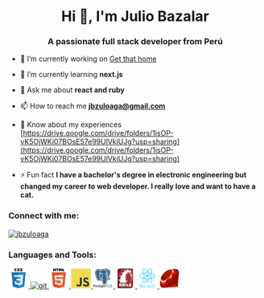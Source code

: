 <h1 align="center">Hi 👋, I'm Julio Bazalar</h1>
<h3 align="center">A passionate full stack developer from Perú</h3>

- 🔭 I’m currently working on [Get that home](https://github.com/tinyhosmarcos/get_that_home)

- 🌱 I’m currently learning **next.js**

- 💬 Ask me about **react and ruby**

- 📫 How to reach me **jbzuloaga@gmail.com**

- 📄 Know about my experiences [https://drive.google.com/drive/folders/1isOP-vK5OjWKi07BOsE57e99UlVkjUJg?usp=sharing](https://drive.google.com/drive/folders/1isOP-vK5OjWKi07BOsE57e99UlVkjUJg?usp=sharing)

- ⚡ Fun fact **I have a bachelor's degree in electronic engineering but changed my career to web developer. I really love and want to have a cat.**

<h3 align="left">Connect with me:</h3>
<p align="left">
<a href="https://linkedin.com/in/jbzuloaga" target="blank"><img align="center" src="https://raw.githubusercontent.com/rahuldkjain/github-profile-readme-generator/master/src/images/icons/Social/linked-in-alt.svg" alt="jbzuloaga" height="30" width="40" /></a>
</p>

<h3 align="left">Languages and Tools:</h3>
<p align="left"> <a href="https://www.w3schools.com/css/" target="_blank" rel="noreferrer"> <img src="https://raw.githubusercontent.com/devicons/devicon/master/icons/css3/css3-original-wordmark.svg" alt="css3" width="40" height="40"/> </a> <a href="https://git-scm.com/" target="_blank" rel="noreferrer"> <img src="https://www.vectorlogo.zone/logos/git-scm/git-scm-icon.svg" alt="git" width="40" height="40"/> </a> <a href="https://www.w3.org/html/" target="_blank" rel="noreferrer"> <img src="https://raw.githubusercontent.com/devicons/devicon/master/icons/html5/html5-original-wordmark.svg" alt="html5" width="40" height="40"/> </a> <a href="https://developer.mozilla.org/en-US/docs/Web/JavaScript" target="_blank" rel="noreferrer"> <img src="https://raw.githubusercontent.com/devicons/devicon/master/icons/javascript/javascript-original.svg" alt="javascript" width="40" height="40"/> </a> <a href="https://www.postgresql.org" target="_blank" rel="noreferrer"> <img src="https://raw.githubusercontent.com/devicons/devicon/master/icons/postgresql/postgresql-original-wordmark.svg" alt="postgresql" width="40" height="40"/> </a> <a href="https://rubyonrails.org" target="_blank" rel="noreferrer"> <img src="https://raw.githubusercontent.com/devicons/devicon/master/icons/rails/rails-original-wordmark.svg" alt="rails" width="40" height="40"/> </a> <a href="https://reactjs.org/" target="_blank" rel="noreferrer"> <img src="https://raw.githubusercontent.com/devicons/devicon/master/icons/react/react-original-wordmark.svg" alt="react" width="40" height="40"/> </a> <a href="https://www.ruby-lang.org/en/" target="_blank" rel="noreferrer"> <img src="https://raw.githubusercontent.com/devicons/devicon/master/icons/ruby/ruby-original.svg" alt="ruby" width="40" height="40"/> </a> </p>
